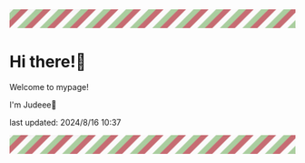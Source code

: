 <!-- Header image -->
<img src="./pokemon/pokemon_21.png" width="1000">

# Hi there!👋

Welcome to mypage!

I'm Judeee🐷

last updated: 2024/8/16 10:37

<!-- Footer image -->
<img src="./pokemon/pokemon_21.png" width="1000">
